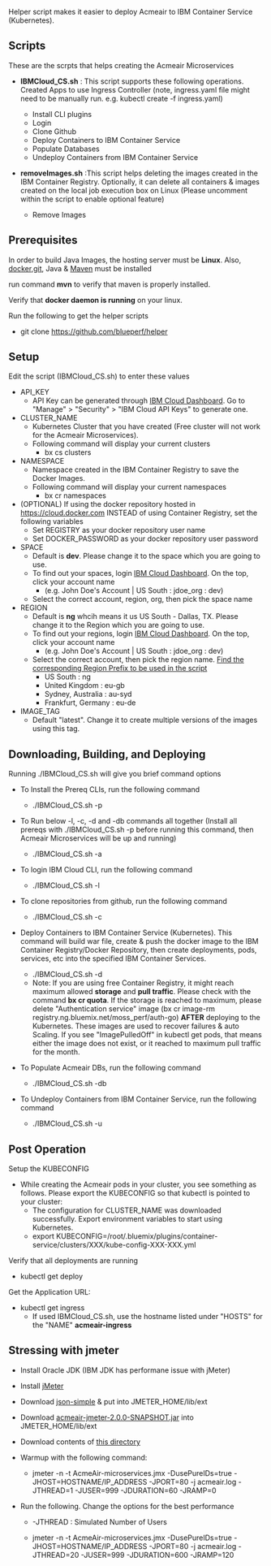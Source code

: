 Helper script makes it easier to deploy Acmeair to IBM Container Service (Kubernetes).

## Scripts
These are the scrpts that helps creating the Acmeair Microservices
- **IBMCloud_CS.sh** : This script supports these following operations.  Created Apps to use Ingress Controller (note, ingress.yaml file might need to be manually run. e.g. kubectl create -f ingress.yaml)
  - Install CLI plugins
  - Login
  - Clone Github
  - Deploy Containers to IBM Container Service
  - Populate Databases
  - Undeploy Containers from IBM Container Service
  
- **removeImages.sh** :This script helps deleting the images created in the IBM Container Registry. Optionally, it can delete all containers & images created on the local job execution box on Linux (Please uncomment within the script to enable optional feature)
  - Remove Images

## Prerequisites
In order to build Java Images, the hosting server must be **Linux**.  Also, [docker](https://www.docker.com/),[git](https://git-scm.com/downloads),  Java & [Maven](https://maven.apache.org/) must be installed

run command **mvn** to verify that maven is properly installed.

Verify that **docker daemon is running** on your linux.

Run the following to get the helper scripts
- git clone https://github.com/blueperf/helper

## Setup
Edit the script (IBMCloud_CS.sh) to enter these values
- API_KEY
  - API Key can be generated through [IBM Cloud Dashboard](https://console.bluemix.net/dashboard). Go to "Manage" > "Security" > "IBM Cloud API Keys" to generate one.
- CLUSTER_NAME
  - Kubernetes Cluster that you have created (Free cluster will not work for the Acmeair Microservices). 
  - Following command will display your current clusters
    - bx cs clusters
- NAMESPACE
  - Namespace created in the IBM Container Registry to save the Docker Images. 
  - Following command will display your current namespaces
    - bx cr namespaces
- (OPTIONAL) If using the docker repository hosted in https://cloud.docker.com INSTEAD of using Container Registry, set the following variables 
  - Set REGISTRY as your docker repository user name
  - Set DOCKER_PASSWORD as your docker repository user password
- SPACE
  - Default is **dev**.  Please change it to the space which you are going to use.
  - To find out your spaces, login [IBM Cloud Dashboard](https://console.bluemix.net/dashboard). On the top, click your account name
    - (e.g. John Doe's Account | US South : jdoe_org : dev)
  - Select the correct account, region, org, then pick the space name
- REGION
  - Default is **ng** whcih means it us US South - Dallas, TX.  Please change it to the Region which you are going to use.
  - To find out your regions, login [IBM Cloud Dashboard](https://console.bluemix.net/dashboard). On the top, click your account name
    - (e.g. John Doe's Account | US South : jdoe_org : dev)
  - Select the correct account, then pick the region name. [Find the corresponding Region Prefix to be used in the script](https://www.ibm.com/cloud-computing/bluemix/data-centers)
    - US South : ng
    - United Kingdom : eu-gb
    - Sydney, Australia : au-syd
    - Frankfurt, Germany : eu-de
- IMAGE_TAG
  - Default "latest".  Change it to create multiple versions of the images using this tag. 

## Downloading, Building, and Deploying
Running ./IBMCloud_CS.sh will give you brief command options
- To Install the Prereq CLIs, run the following command
  - ./IBMCloud_CS.sh -p

- To Run below -l, -c, -d and -db commands all together (Install all prereqs with ./IBMCloud_CS.sh -p before running this command, then Acmeair Microservices will be up and running)
  - ./IBMCloud_CS.sh -a
  
- To login IBM Cloud CLI, run the following command
  - ./IBMCloud_CS.sh -l
  
- To clone repositories from github, run the following command
  - ./IBMCloud_CS.sh -c
      
- Deploy Containers to IBM Container Service (Kubernetes).  This command will build war file, create & push the docker image to the IBM Container Registry/Docker Repository, then create deployments, pods, services, etc into the specified IBM Container Services. 
  - ./IBMCloud_CS.sh -d
  - Note: If you are using free Container Registry, it might reach maximum allowed **storage** and **pull traffic**. Please check with the command **bx cr quota**.  If the storage is reached to maximum, please delete "Authentication service" image (bx cr image-rm registry.ng.bluemix.net/moss_perf/auth-go) **AFTER** deploying to the Kubernetes.  These images are used to recover failures & auto Scaling.  If you see "ImagePulledOff" in kubectl get pods, that means either the image does not exist, or it reached to maximum pull traffic for the month.

- To Populate Acmeair DBs, run the following command
  - ./IBMCloud_CS.sh -db

- To Undeploy Containers from IBM Container Service, run the following command
  - ./IBMCloud_CS.sh -u
  
## Post Operation ##

Setup the KUBECONFIG
- While creating the Acmeair pods in your cluster, you see something as follows.  Please export the KUBECONFIG so that kubectl is pointed to your cluster:
  - The configuration for CLUSTER_NAME was downloaded successfully. Export environment variables to start using Kubernetes.
  - export KUBECONFIG=/root/.bluemix/plugins/container-service/clusters/XXX/kube-config-XXX-XXX.yml

Verify that all deployments are running
- kubectl get deploy

Get the Application URL:
- kubectl get ingress
  - If used IBMCloud_CS.sh, use the hostname listed under "HOSTS" for the "NAME" **acmeair-ingress**
  
 ## Stressing with jmeter
- Install Oracle JDK (IBM JDK has performane issue with jMeter)
- Install [jMeter](http://jmeter.apache.org/)
- Download [json-simple](https://storage.googleapis.com/google-code-archive-downloads/v2/code.google.com/json-simple/json-simple-1.1.1.jar) & put into JMETER_HOME/lib/ext
- Download [acmeair-jmeter-2.0.0-SNAPSHOT.jar](acmeair-jmeter-2.0.0-SNAPSHOT.jar) into JMETER_HOME/lib/ext
- Download contents of [this directory](https://github.com/blueperf/acmeair-driver/tree/master/acmeair-jmeter/scripts)
 
- Warmup with the following command:
  - jmeter -n -t AcmeAir-microservices.jmx -DusePureIDs=true -JHOST=HOSTNAME/IP_ADDRESS -JPORT=80 -j acmeair.log -JTHREAD=1 -JUSER=999 -JDURATION=60 -JRAMP=0
 
- Run the following.  Change the options for the best performance
  - -JTHREAD : Simulated Number of Users
 
  - jmeter -n -t AcmeAir-microservices.jmx -DusePureIDs=true -JHOST=HOSTNAME/IP_ADDRESS -JPORT=80 -j acmeair.log -JTHREAD=20 -JUSER=999 -JDURATION=600 -JRAMP=120